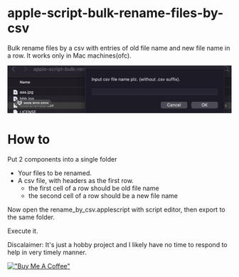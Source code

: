 # apple-script-bulk-rename-files-by-csv
Bulk rename files by a csv with entries of old file name and new file name in a row. It works only in Mac machines(ofc).

![](/demo.gif)

# How to
Put 2 components into a single folder
- Your files to be renamed.
- A csv file, with headers as the first row.
  - the first cell of a row should be old file name
  - the second cell of a row should be a new file name

Now open the rename_by_csv.applescript with script editor, then export to the same folder.

Execute it.

Discalaimer: It's just a hobby project and I likely have no time to respond to help in very timely manner.

[!["Buy Me A Coffee"](https://www.buymeacoffee.com/assets/img/custom_images/orange_img.png)](buymeacoffee.com/starc)

